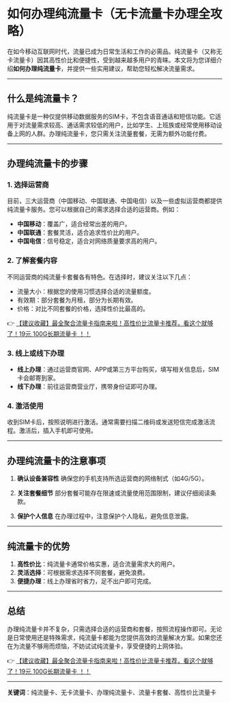 # 如何办理纯流量卡（无卡流量卡办理全攻略）

在如今移动互联网时代，流量已成为日常生活和工作的必需品。纯流量卡（又称无卡流量卡）因其高性价比和便捷性，受到越来越多用户的青睐。本文将为您详细介绍**如何办理纯流量卡**，并提供一些实用建议，帮助您轻松解决流量需求。

---

## 什么是纯流量卡？

纯流量卡是一种仅提供移动数据服务的SIM卡，不包含语音通话和短信功能。它适用于对流量需求较高、通话需求较低的用户，比如学生、上班族或经常使用移动设备上网的人群。办理纯流量卡，您只需关注流量套餐，无需为额外功能付费。

---

## 办理纯流量卡的步骤

### 1. **选择运营商**
目前，三大运营商（中国移动、中国联通、中国电信）以及一些虚拟运营商都提供纯流量卡服务。您可以根据自己的需求选择合适的运营商。例如：
- **中国移动**：覆盖广，适合经常出差的用户。
- **中国联通**：套餐灵活，适合追求性价比的用户。
- **中国电信**：信号稳定，适合对网络质量要求高的用户。

### 2. **了解套餐内容**
不同运营商的纯流量卡套餐各有特色。在选择时，建议关注以下几点：
- 流量大小：根据您的使用习惯选择合适的流量额度。
- 有效期：部分套餐为月租，部分为长期有效。
- 价格：对比不同套餐的价格，选择性价比最高的。

👉 [【建议收藏】最全聚合流量卡指南来啦！高性价比流量卡推荐，看这个就够了！19元 100G长期流量卡 ！！](https://bit.ly/Liuliangka)

### 3. **线上或线下办理**
- **线上办理**：通过运营商官网、APP或第三方平台购买，填写相关信息后，SIM卡会邮寄到家。
- **线下办理**：前往运营商营业厅，携带身份证即可办理。

### 4. **激活使用**
收到SIM卡后，按照说明进行激活。通常需要扫描二维码或发送短信完成激活流程。激活后，插入手机即可使用。

---

## 办理纯流量卡的注意事项

1. **确认设备兼容性**
   确保您的手机支持所选运营商的网络制式（如4G/5G）。

2. **关注套餐细节**
   部分套餐可能存在限速或流量使用范围限制，建议仔细阅读条款。

3. **保护个人信息**
   在办理过程中，注意保护个人隐私，避免信息泄露。

---

## 纯流量卡的优势

1. **高性价比**：纯流量卡通常价格实惠，适合流量需求大的用户。
2. **灵活选择**：可根据需求选择不同套餐，避免浪费。
3. **便捷办理**：线上办理省时省力，足不出户即可完成。

---

## 总结

办理纯流量卡并不复杂，只需选择合适的运营商和套餐，按照流程操作即可。无论是日常使用还是特殊需求，纯流量卡都能为您提供高效的流量解决方案。如果您还在为流量不够用而烦恼，不妨试试纯流量卡，享受便捷的上网体验。

👉 [【建议收藏】最全聚合流量卡指南来啦！高性价比流量卡推荐，看这个就够了！19元 100G长期流量卡 ！！](https://bit.ly/Liuliangka)

---

**关键词**：纯流量卡、无卡流量卡、办理纯流量卡、流量卡套餐、高性价比流量卡